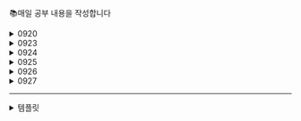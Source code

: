 📚매일 공부 내용을 작성합니다

<details>
<summary>0920</summary>
<div markdown="1">

웹브라우저는 어떤 파일을 읽어낼 수 있을까? 대표적으로 HTML
내부 스크립트 js 혹은 외부 js 가져와서 쓸 수 있음
**defer, async 옵션**
: 자스 실행할때 스크립트 실행 시점 조절
[참고](https://ko.javascript.info/script-async-defer)
defer: html 파싱과정에서 다운로드도 실행도 병렬로 수행

함수의 본질: 코드를 일괄적으로 실행시키는 것

내 작업공간이 루트폴더가 되도록
새폴더 생성 후 cd

```
npm init -y
npm install typescript -D (루트폴더에만)
npm install -D ts-node (루트폴더에만)
npx tsc -v
npx ts-node -v
```

view -> command Pallete -> 맨 아래 code runner 추가

```
# setting
# code-runner.excutorMap 추가
"code-runner.clearPreviousOutput": true,
"code-runner.executorMap": {
  "typescript": "node_modules/.bin/ts-node"
},
```

npx tsc -init

Symbol 타입 첨봄 ㅁㅊ
자스는 함수도 객체로 취급한다. 일급객체 검색 ㄱ
안녕

</div>
</details>

<details>
<summary>0923</summary>
<div markdown="2">

[엔피엠 트렌드](https://npmtrends.com)

리액트에서 클래스를 사용하지 않게된 계기
[확인](https://ko.legacy.reactjs.org/docs/hooks-intro-html#motivation)

가상 DOM이 실제 DOM보다 무조건적으로 빠른 것은 아니다
리액트는 실제 DOM을 기반으로 가상 DOM을 2개 만들고, 뭔가 업데이트가 생기면 업데이트 전/후 가상 DOM을 비교하면서 변경된 부분을 찾게 되는데요, 이 과정이 바로 Diffing(디핑)입니다.

```
업데이트 전
<div>
	<p>안녕하세요</p>
</div>

업데이트 후
<div>
	<p>안녕히계세요!</p>
</div>
```

상태가 변경될수 있는 동적인 콘텐츠보다 정적인 콘텐츠가 더 많다면, 특정 상황에서는 가상 DOM에서 Diffing을 진행하는 과정이 비효율적이고 느리다고 볼 수 있을 것 같습니다.
다만 그렇다고 해도 일반적인 경우에는 가상 DOM이 충분히 빠르기 때문에 굳이 이러한 이유로 가상 DOM을 사용하는 리액트를 기피해야 할 이유는 전혀 없다고 생각합니다

</div>
</details>

<details>
<summary>0924</summary>
<div markdown="3">

html+css 공부 필수다 꼭 해라 예..
프레임워크와 라이브러리의 차이: 개발자의 자유도 유무

```
npm create vite@latest (.)
cd 플젝명
```

[테일윈드 설치법](https://tailwindcss.com/docs/guides/vite)

npm: node package manager설치
npx: node package excute 실행

깃은 SSH로 쓰세용.. 넵
https://algoroot.tistory.com/16

```
로컬에 확인된 내용
git config --list
로컬명에 지정하기
git config --local user.name
git config --local user.email
```

나만의 스타터팩을 만들어서 활용하면 좋다!!

tailwindCss extension intelliSense어쩌구 깔면 편함

```
"css.lint.unknownAtRules": "ignore", // 추가 or 업데이트
```

모바일에서 호버 뻬기(잘 안되고 느려지니..)

```
/** @type {import('tailwindcss').Config} */
module.exports = {
  future: {
    hoverOnlyWhenSupported: true,
  },
}
```

링크든 뭐든 적용하면 그만~!
링크태그가 더 퍼포먼스가 좋음
input, url 불러오는건 CSS에서 파싱이 됨

리액트는 깊이우선탐색(DFS)으로 렌더링됨
콘솔 두번찍히는데 컴포넌트에 오류있는지 확인하려고 pre렌더링 후 보여줌
개발모드에서 찍히는데 strict모드 해제하면 해결되긴 함 크게 신경안써도됨

이벤트 객체 타입추론하는법

```
const onClick = (event: any) => {
    console.log(event);
  };

      <button
        onClick={(event) => onClick(event)}
```

우선 애니로 박고, 인라인 함수 만들어서 마우스 올려보면 객체값 나옴
'React.MouseEvent<HTMLButtonElement, MouseEvent>' 이런식으로

SPA의 특징 알아둘 것
type 빼놓는 파일 확장자가 ~.d.ts 이면 import 안해도 자동으로 인식함

```
export default function App() {
  const printHello = (name: string) => {
    alert("Hello, " + name);
  };
  return (
    <div>
      <h1>app component</h1>
      // 매개변수의 여부에 따라 달라짐
      1. 이벤트핸들러
      <button onClick={printHello}>click</button>
      2. 함수 호출
      <button onClick={() => printHello("jon")}>click</button>
    </div>
  );
}
```

props내릴때 요소말고 {children}:{children:ReactNode}로 내리는 이유: HTML 태그 인식됨
`<strong>얌미</strong>`

</div>
</details>

<details>
<summary>0925</summary>
<div markdown="4">

React.ComponentPropsWithoutRef<"HTML태그">
많이씁니덩
웹접근성!!! 마크업 단어 잘 쓸 것!!
번들러!!!!
항상 빌드속도와 렌더링을 신경쓸것

useId 리액트 훅 들어본사람... 완성되어있는 기능을 제공해주는 함수

```
<Input
                type="password"
                placeholder="Enter Password"
                value={password}
                onChange={(e) => setPassword(e.target.value)}
                autoComplete="off"
              />
```

validation 검증패키지 : 조드 ... 확인필

나 유효성 검사

```
 // 유효성 검사
    const [isUsernameValid, setIsUsernameValid] = useState(false);
    const [isPasswordValid, setIsPasswordValid] = useState(false);
    const [isEmailValid, setIsEmailValid] = useState(false);
    const [sendcode, setSendcode] = useState(false)
```

이렇게 했는데

```
const loginValid = email.trim() === password.trim()
이런식으로 트루만들기도 하네염
```

html은 조작이 가능하기 때문에 js로 유효성 검증필필

useRef는 JSX 요소 참조할 때 사용

```
 // 특정 JSX 요소 참조하고 시플때!!!
  const inputEl = useRef<HTMLInputElement>(null); //document.auerySelector('input')같은 거
    const onClickHandler = () => {
    if (email.trim() === "") {
      alert("이메일입력플리즈");
      inputEl.current?.focus();
      return;
    }
    if (password.trim() === "") {
      alert("비번입력플리즈");
      inputEl.current?.focus();
      return;
    }
  };

```

이럼 알림뜨고 커서가 자동으로 깜빡임 내가 원하는 인풋창에...

```
        <Input
          ref={inputEl}
          type="text"
          value={email}
          onChange={(e) => setEmail(e.target.value)}
        />

        일케했으 ㄹ때
        아래 오류남 without을 with으로 해줘야하는데 그럼 타입 지랄남
        type InputProps = Omit<React.ComponentPropsWithoutRef<"input">, "type"> & {
  type:
    | "text"
    | "password"
    | "email"
    | "number"
    | "tel"
    | "url"
    | "search"
    | "date"
    | "time"
    | "datetime-local"
    | "month"
    | "week"
    | "color";
};

그럼 어케 하냐?..

export default function Input(props: InputProps) {
  이 함수 표현식을 const로 수정하는 거임...
  글고 두번째 매개변수를 ref로 넘겨줌...
const Input = forwardRef<HTML.InputElement, InputProps>((props, ref) => {
  return ();
})

// Ref 속성 받을 때 쓰는 리액트만의 함수....
forwardRef()
```

자,, 고차원 컴포넌트가 뭔지 알면 댐....

</div>
</details>

<details>
<summary>0926</summary>
<div markdown="5">

생명주기는 useEffect로 다 관리가능
마운트/언마운트, 생성 등..
useEffect는 컴포넌트 관점임..
UI가 흔들리는건 신경X

부하있는컴포넌트에서 화면흔들리는게 보여주기싫다면 useLayoutEffect가 있음
레이아웃중심이라 컴포넌트 렌더링 후 UI 정리될때까지 화면노출X
상태값따라 컴포넌트가 달라지는 경우 사용

```
import { useLayoutEffect, useState } from "react";

export default function App() {
  const [count, setCount] = useState(0);
  const now = performance.now();
  while (performance.now() - now < 200) {
    // Artificial delay -- do nothing for 200ms
  }

  useLayoutEffect(() => {
    if (count === 10) setCount(0);
    console.log("useEffect");
  }, [count]);

  return (
    <>
      <div>count: {count}</div>
      <button onClick={() => setCount(10)}>upupup</button>
      {/* <Todo /> */}
    </>
  );
}

```

state lifting

UUID: 고유 아이디 만들어주는 라이브러리인데 id가 스트링으로 들어옴 ㅠㅠ
컴포넌트 분리안하면 리렌터링 효율적으로 제어 불가
리액트는 변경될때마다 렌더링되기땜에 메모이제이션 사용하는 편

**메모이제이션**
어차피 같은 값이면 재렌더링하지말고 메모리저장해놨다가 가져다 쓰자!!
가장 첫단계!!! 컴포넌트를 메모이제이션

자기값, props 변경되면 메모이제이션 작동안함

React.memo: 컴포넌트 메모이제이션할 때 씀
useCallback: 함수를 메모이제이션할 때
useMemo: 값을 메모이제이션할 때

useState는 렌더링의 영향을 안받음(약간 자동메모이제이션된것처럼)
그래서 투두만들때 투두리스트아이템 컴포넌트랑 삭제등록 함수만 메모이제이션해주면 투두리스트는 재렌더링여러번안됨

```
이전값참조할거면useCallback은 value로 써주어댐
todos.filter((todo)=>todo.id!==id) // 이렇게하면안댐
// 아래처럼
setTodos((todos) => todos.filter((todo) => todo.id !== id));
```

반복문에만 메모이제이션 잘해줘도 렌더링 문제 괘안아짐

**컨택스트**
프롭스 드릴링 해결하는 전역상태와
스케이트관리

useReducer(reducer, initialState)
( 리듀서 정의함수와, 초기값)

```

const reducer = (state: number, action: string) => {
  switch (action) {
    case "INCREMENT":
      return state + 1;
    case "DECREMENT":
      return state - 1;
    case "RESET":
      return 0;
    default:
      return state;
  }
};

export default function App() {
  // 리듀서썼을 때
  const [cnt, setCnt] = useReducer(reducer, 0);

  // 안썼을 때
  const [count, setCount] = useState(0);

  const incrementCount = () => {
    setCount((count) => count + 1);
  };

  const resetCount = () => {
    setCount(0);
  };
```

리듀서는 보통 src아래 reducer라고 폴더 따로 빼둠
useState라고 생각하면 편함

**context API**

1. createContext: 공급자 생성 (context 생성 혹은 Provide 생성)
2. 공급범위 지정 -> 생성된 공급자로 공급할 컴포넌트를 감싸줌
3. useContext(context): 공급한 데이터를 가져와서 사용

context 폴더 따로 빼서 관리하는 경우 많음
프롭스 넘 깊은데 전역관리애매한 변수일 때 굿인듯?
근데 렌더링 이슈 감안해야함 최적화필

</div>
</details>

<details>
<summary>0927</summary>
<div markdown="5">

```
const [formState, setFormState] = useSttate({
  name: "",
  email: ""
})

const conChangeFormState = (e) => {
  setFormState((formState) => ({
    ...formState,
    [e.target.name] : e.tartget.value
  }))
}
```

함수 로직 내부사이에 특정기능을 위해리액트 훅이 사용되었다면 커스텀훅
아니면 그냥 함수
**커스텀훅!!**
기존 훅을 더 디벨롭시키고 싶을 때

**REST API**
데이터 통신의 아키텍처 패턴 중 하나
상태를 표현하여 전송하는 API
자원기반
HTTM Method 사용

API 가 항상 빨리 올거라고 예상하지 마라!!!!!
사용자경험의 향상을 신경쓸 것!!

fetchData는 상위? 하위? 어디서 일어나야할까?
API의 성능에 따라 달라지겟지 위치는 크게 신경쓰이지 않겠지만
컴포넌트를 어케 구성하느냐에 따라
상위가 아니면 안되는 경우가 있다
설계차이지 성능차이는 없을거임

navigate("/") <- 이런식으로 쓰는걸 '프로그래밍 방식 페이지 이동'이라고 함
Link태그랑 차이?

reactrouterProvider router={router}
https://velog.io/@adultlee/createBrowserRouter를-통한-Router기능-추가

**Next.JS**

hydration: NExt.JS에서 자바스크립트를 입히는 과정
메말라있는 페이지가 hydration이 되면 자스가 뿌려지면 인터랙션이 생긴다
SEO 친화적으로 가려면 버튼쓰지말고
버튼처럼 생긴거 a태그로 하는게 조음

`npx create-next-app@latest`

</div>
</details>

---

<details>
<summary>템플릿</summary>
<div markdown="5">

</div>
</details>

